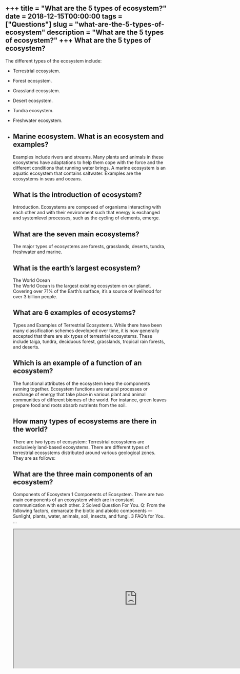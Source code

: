 +++
title = "What are the 5 types of ecosystem?"
date = 2018-12-15T00:00:00
tags = ["Questions"]
slug = "what-are-the-5-types-of-ecosystem"
description = "What are the 5 types of ecosystem?"
+++
What are the 5 types of ecosystem?
----------------------------------

The different types of the ecosystem include:

- Terrestrial ecosystem.
- Forest ecosystem.
- Grassland ecosystem.
- Desert ecosystem.
- Tundra ecosystem.
- Freshwater ecosystem.
- Marine ecosystem. What is an ecosystem and examples?
    ----------------------------------
    
    Examples include rivers and streams. Many plants and animals in these ecosystems have adaptations to help them cope with the force and the different conditions that running water brings. A marine ecosystem is an aquatic ecosystem that contains saltwater. Examples are the ecosystems in seas and oceans.
    
    What is the introduction of ecosystem?
    --------------------------------------
    
    Introduction. Ecosystems are composed of organisms interacting with each other and with their environment such that energy is exchanged and systemlevel processes, such as the cycling of elements, emerge.
    
    What are the seven main ecosystems?
    -----------------------------------
    
    The major types of ecosystems are forests, grasslands, deserts, tundra, freshwater and marine.
    
    What is the earth’s largest ecosystem?
    --------------------------------------
    
    The World Ocean  
    The World Ocean is the largest existing ecosystem on our planet. Covering over 71% of the Earth’s surface, it’s a source of livelihood for over 3 billion people.
    
    What are 6 examples of ecosystems?
    ----------------------------------
    
    Types and Examples of Terrestrial Ecosystems. While there have been many classification schemes developed over time, it is now generally accepted that there are six types of terrestrial ecosystems. These include taiga, tundra, deciduous forest, grasslands, tropical rain forests, and deserts.
    
    Which is an example of a function of an ecosystem?
    --------------------------------------------------
    
    The functional attributes of the ecosystem keep the components running together. Ecosystem functions are natural processes or exchange of energy that take place in various plant and animal communities of different biomes of the world. For instance, green leaves prepare food and roots absorb nutrients from the soil.
    
    How many types of ecosystems are there in the world?
    ----------------------------------------------------
    
    There are two types of ecosystem: Terrestrial ecosystems are exclusively land-based ecosystems. There are different types of terrestrial ecosystems distributed around various geological zones. They are as follows:
    
    What are the three main components of an ecosystem?
    ---------------------------------------------------
    
    Components of Ecosystem 1 Components of Ecosystem. There are two main components of an ecosystem which are in constant communication with each other. 2 Solved Question For You. Q: From the following factors, demarcate the biotic and abiotic components — Sunlight, plants, water, animals, soil, insects, and fungi. 3 FAQ’s for You. …
    
    <iframe allow="accelerometer; autoplay; clipboard-write; encrypted-media; gyroscope; picture-in-picture" allowfullscreen="" class="__youtube_prefs__  epyt-is-override  no-lazyload" data-no-lazy="1" data-origheight="433" data-origwidth="770" data-skipgform_ajax_framebjll="" height="433" id="_ytid_18835" loading="lazy" src="https://www.youtube.com/embed/7cRgK0qG00E?enablejsapi=1&autoplay=0&cc_load_policy=0&cc_lang_pref=&iv_load_policy=1&loop=0&modestbranding=0&rel=1&fs=1&playsinline=0&autohide=2&theme=dark&color=red&controls=1&" title="YouTube player" width="770"></iframe>